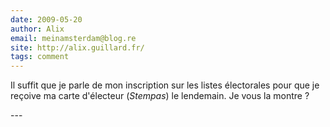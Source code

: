 ```yaml
---
date: 2009-05-20
author: Alix
email: meinamsterdam@blog.re
site: http://alix.guillard.fr/
tags: comment
---
```


<p>
Il suffit que je parle de mon inscription sur les listes électorales pour que je reçoive ma carte d'électeur (<em>Stempas</em>) le lendemain. Je vous la montre ?
</p>
---